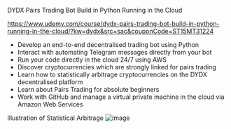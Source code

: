 DYDX Pairs Trading Bot Build in Python Running in the Cloud

https://www.udemy.com/course/dydx-pairs-trading-bot-build-in-python-running-in-the-cloud/?kw=dydx&src=sac&couponCode=ST15MT31224

- Develop an end-to-end decentralised trading bot using Python
- Interact with automating Telegram messages directly from your bot
- Run your code directly in the cloud 24/7 using AWS
- Discover cryptocurrencies which are strongly linked for pairs trading
- Learn how to statistically arbitrage cryptocurrencies on the DYDX decentralised platform
- Learn about Pairs Trading for absolute beginners
- Work with GitHub and manage a virtual private machine in the cloud via Amazon Web Services

Illustration of Statistical Arbitrage
![image](https://github.com/Bensk-96/dydx-trading-bot/assets/91371262/4db8bacb-dd85-4aba-9ce4-d38de67986a9)
